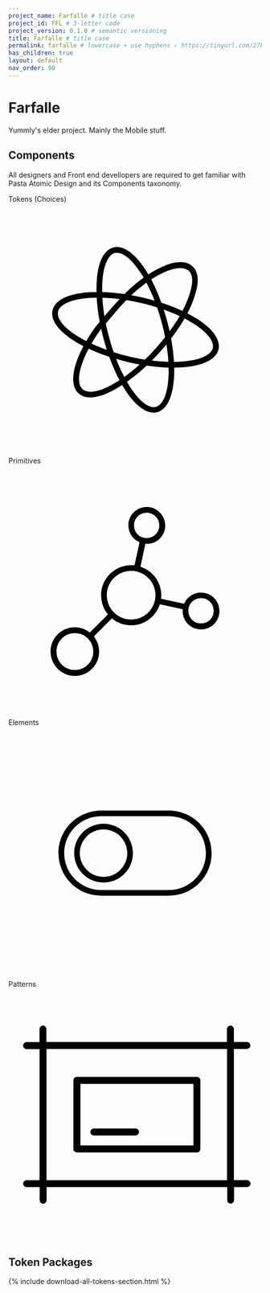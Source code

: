 ```yaml
---
project_name: Farfalle # title case
project_id: FFL # 3-letter code
project_version: 0.1.0 # semantic versioning
title: Farfalle # title case
permalink: farfalle # lowercase + use hyphens › https://tinyurl.com/27kmc4rb
has_children: true
layout: default
nav_order: 90
---
```


<!-- Library/Vendor scripts -->
<script defer src="{{ site.baseurl }}/assets/js/libs/chroma.min.js"></script>
<script defer src="{{ site.baseurl }}/assets/js/libs/name-that-color.js"></script>
<script type="text/javascript" src="{{site.baseurl}}/assets/js/libs/chartist.min.js"></script>
<script type="text/javascript" src="{{site.baseurl}}/assets/js/libs/chartist-plugin-legend.min.js"></script>
<script type="text/javascript" src="{{site.baseurl}}/assets/js/libs/chartist-plugin-axistitle.min.js"></script>
<script type="text/javascript" src="{{site.baseurl}}/assets/js/libs/chartist-plugin-zoom.min.js"></script>
<link rel="stylesheet" href="{{site.baseurl}}/assets/css/chartist.css">

<!-- Utility scripts -->
<script defer src="{{ site.baseurl }}/assets/js/utilities/pasta-token-generation.js"></script>

<!-- Inject Pasta Apparatus ad hoc script ↓ -->
<script defer src="{{ site.baseurl }}/assets/js/apparatuses/index.js"></script>
<script defer src="{{ site.baseurl }}/assets/js/apparatuses/page-script.js"></script>

# Farfalle

Yummly's elder project. Mainly the Mobile stuff.

## Components

All designers and Front end devellopers are required to get familiar with Pasta Atomic Design and its Components taxonomy.

<section class="flex-1_1_1-cols">
  <!-- FIXME ↓ "onClick" ? Really? -->
  <div onclick="location.href='{{site.baseurl}}/farfalle/choices/';"  class="cta-card-black">
      <h8>Tokens (Choices)</h8>
      <svg xmlns="http://www.w3.org/2000/svg" viewBox="0 0 256 256">
        <path d="M146.9,211.8c-17.8,0-39.2-31.6-50.8-75.2c-5.8-21.8-8.2-43.2-6.6-60.2c1.6-18,7.4-29.2,16.5-31.6c1.3-0.4,2.6-0.5,3.8-0.5
          c17.8,0,39.2,31.6,50.8,75.2c5.8,21.8,8.2,43.2,6.6,60.2c-1.7,18-7.6,29.2-16.8,31.7C149.5,211.6,148.4,211.8,146.9,211.8z
          M109.9,50.1c-0.8,0-1.5,0.1-2.2,0.2c-6.6,1.8-11.1,11.5-12.5,26.7c-1.5,16.6,0.8,37.3,6.5,58.3c5.4,20.1,13.3,38.4,22.1,51.7
          c8.2,12.2,16.6,19.2,23.1,19.2c0.8,0,1.5-0.1,2.2-0.2c6.6-1.8,11.1-11.5,12.5-26.7c1.5-16.6-0.8-37.3-6.5-58.3
          c-5.3-20.1-13.2-38.4-22.1-51.7C124.9,57,116.4,50.1,109.9,50.1z"/>
        <path d="M166.3,166.3c-14.2,0-30-2-45.5-5.7c-22-5.2-42-13.2-56.2-22.6c-15.1-10-22.2-20.5-20-29.7c2.8-11.8,19.5-18.5,46.1-18.5
          c14.2,0,30,2,45.5,5.7c47.8,11.3,80.6,33.8,76.3,52.3C209.6,159.5,192.8,166.3,166.3,166.3z M90.7,95.5c-22.5,0-38.4,5.5-40.5,14
          c-1.5,6.7,4.7,15.1,17.5,23.6c13.8,9,33.1,16.8,54.3,21.9c15.3,3.6,30.6,5.5,44.2,5.5c22.5,0,38.4-5.5,40.5-14
          c1.5-6.5-4.9-15.1-17.7-23.6c-13.7-9.1-33-16.8-54.2-21.8C119.5,97.5,104.3,95.5,90.7,95.5z"/>
        <path d="M82.8,196.4c-4.9,0-8.7-1.3-11.8-4c-11.4-10.1-4.8-36.4,16.7-67c0.1-0.2,0.3-0.4,0.5-0.6c2.1-2.5,4.4-5.2,6.8-8
          c8.7-10.3,18.7-22,27.1-29.6c13.1-11.9,25.1-19.8,36.8-24.4c3.7-1.4,9.3-3.2,15-3.2c4.9,0,8.9,1.3,11.9,3.9
          c9.7,8.6,4.5,24.3,2.3,31.1c-5.4,17-17.1,35.8-34.7,55.6c-14.9,16.8-31.5,30.5-46.7,38.6C97.5,193.9,89.5,196.4,82.8,196.4z
          M173.8,65.6c-3.7,0-8.2,1-12.7,2.7c-11.3,4.4-22.8,12-35.2,23.2c-8.5,7.6-19,20.1-27.4,30.1c-2.1,2.5-4.1,4.9-5.9,7l-0.1,0.2
          c-18.9,26.7-26.2,51.6-17.5,59.3c1.9,1.7,4.6,2.6,8,2.6c5.6,0,12.8-2.3,21.1-6.8c14.5-7.8,30.5-21,45.1-37.4
          c16.9-19,28.2-36.9,33.6-53.4c3.1-9.8,5.2-19.6-0.7-25C180,66.4,177.3,65.6,173.8,65.6z"/>
      </svg>
  </div>

  <div onclick="location.href='{{site.baseurl}}/farfalle/primitives/';" class="cta-card-black">
    <h8>Primitives</h8>
    <svg xmlns="http://www.w3.org/2000/svg" viewBox="0 0 256 256">
      <path d="M67.2,213.4c-13.6,0-24.6-11-24.6-24.6s11-24.6,24.6-24.6c5.2,0,10.1,1.7,14.4,4.8l0.7,0.5l18.3-18.3l-0.5-0.7
        c-4.2-5.5-6.4-12-6.4-18.7c0-16.8,13.6-30.4,30.4-30.4c0.9,0,1.6,0,2.5,0.1l0.9,0.1l5.1-23.4l-0.7-0.3c-6.5-3-10.6-9.6-10.6-16.8
        c0-10.3,8.3-18.6,18.6-18.6c10.2,0,18.6,8.4,18.7,18.8c0,10.2-8.3,18.6-18.6,18.6c0,0-0.1,0-0.2,0c-0.2,0-0.4-0.1-0.5-0.1h-0.8
        l-5,23.2l0.8,0.3c12.2,4.3,20.3,15.8,20.3,28.7c0,0.8-0.1,1.5-0.2,2.3l-0.1,1.1l23.4,5.1l0.3-0.7c3-6.5,9.6-10.6,16.8-10.6
        c10.3,0,18.6,8.3,18.6,18.6s-8.3,18.6-18.6,18.6c-10.3,0-18.6-8.3-18.6-18.6c0-0.1,0-0.1,0-0.2c0-0.2,0.1-0.4,0.1-0.6V146l-23.2-5
        l-0.3,0.8c-4.3,12.2-15.8,20.4-28.7,20.4c-6.9,0-13.4-2.2-18.7-6.4l-0.7-0.6l-18.3,18.3l0.5,0.7c3.1,4.3,4.8,9.2,4.8,14.4
        C91.8,202.4,80.8,213.4,67.2,213.4z M67.2,170.2c-10.4,0-18.6,8.2-18.6,18.6c0,10.4,8.2,18.6,18.6,18.6s18.6-8.2,18.6-18.6
        C85.8,178.3,77.6,170.2,67.2,170.2z M194.8,134.7c-7.2,0-12.8,5.6-12.8,12.8s5.6,12.8,12.8,12.8s12.8-5.6,12.8-12.8
        S202,134.7,194.8,134.7z M124.1,107.2c-13.6,0-24.6,11-24.6,24.6c0,13.6,11,24.6,24.6,24.6s24.6-11,24.6-24.6
        C148.7,118.3,137.7,107.2,124.1,107.2z M139.8,48.4c-7.1,0-12.8,5.7-12.8,12.8c0,7.2,5.6,12.8,12.8,12.8s12.8-5.6,12.8-12.8
        C152.6,54.1,147,48.4,139.8,48.4z"/>
    </svg>
  </div>

  <div onclick="location.href='{{site.baseurl}}/farfalle/elements/';" class="cta-card-black">
      <h8>Elements</h8>
      <svg xmlns="http://www.w3.org/2000/svg" viewBox="0 0 256 256">
        <g>
          <path d="M162.3,85H93.7c-23.8,0-43.1,19.2-43.1,43s19.3,43,43.1,43h68.7c23.8,0,43.1-19.2,43.1-43S186.1,85,162.3,85L162.3,85z
            M162.3,165.3H93.7c-20.6,0-37.3-16.7-37.3-37.3s16.8-37.3,37.3-37.3h68.7c20.6,0,37.3,16.7,37.3,37.3S182.9,165.3,162.3,165.3
            L162.3,165.3z"/>
          <path d="M96.2,98.3c-16.4,0-29.7,13.3-29.7,29.7s13.3,29.7,29.7,29.7s29.7-13.3,29.7-29.7S112.6,98.3,96.2,98.3z M96.2,152
            c-13.2,0-24-10.8-24-24s10.8-24,24-24c13.2,0,24,10.8,24,24S109.4,152,96.2,152z"/>
        </g>
      </svg>
  </div>


</section>

<section class="flex-1_1_1-cols">
  <div onclick="location.href='{{site.baseurl}}/farfalle/patterns/';"  class="cta-card-black">
      <h8>Patterns</h8>
      <svg xmlns="http://www.w3.org/2000/svg" viewBox="0 0 256 256">
        <path d="M224.8,217.9c-0.6,0-1.2-0.2-1.7-0.5c-1.1-0.7-1.8-1.8-1.8-3.1v-13.1H38.6v13.1c0,1.2-0.7,2.4-1.8,3.1
          c-0.5,0.3-1.1,0.5-1.7,0.5s-1.2-0.2-1.7-0.5c-1.1-0.7-1.8-1.8-1.8-3.1v-13.1H18.4c-1.2,0-2.4-0.7-3.1-1.8c-0.6-1.1-0.6-2.4,0-3.5
          c0.7-1.1,1.8-1.8,3.1-1.8h13.1V61.6H18.4c-1.2,0-2.4-0.7-3.1-1.8c-0.6-1.1-0.6-2.4,0-3.5c0.7-1.1,1.8-1.8,3.1-1.8h13V41.3
          c0-1.2,0.7-2.4,1.8-3.1c0.5-0.3,1.1-0.5,1.7-0.5c0.6,0,1.2,0.2,1.7,0.5c1.1,0.7,1.8,1.8,1.8,3.1v13.1H221V41.3
          c0-1.2,0.7-2.4,1.8-3.1c0.5-0.3,1.1-0.5,1.7-0.5s1.2,0.2,1.7,0.5c1.1,0.7,1.8,1.8,1.8,3.1v13h13.1c1.2,0,2.4,0.7,3.1,1.8
          c0.6,1.1,0.6,2.4,0,3.5c-0.7,1.1-1.8,1.8-3.1,1.8h-13.1v132.6h13.1c1.3,0,2.6,0.7,3.3,1.9c0.6,1,0.6,2.4,0,3.4
          c-0.7,1.1-1.8,1.8-3.1,1.8h-13.1v13.1c0,1.2-0.7,2.4-1.8,3.1C226,217.7,225.4,217.9,224.8,217.9z M38.5,194.1h182.6V61.4H38.5V194.1
          z"/>
        <path d="M69.2,166c-0.9,0-1.8-0.4-2.5-1s-1-1.6-1-2.5V93.2c0-0.9,0.4-1.8,1-2.5c0.6-0.6,1.6-1,2.5-1h121.4c0.9,0,1.8,0.4,2.5,1
          c0.6,0.6,1,1.6,1,2.5v69.4c0,0.9-0.4,1.8-1,2.5c-0.6,0.6-1.5,1-2.5,1H69.2z M72.8,159h114.3V96.7H72.8V159z"/>
        <path d="M128.4,148.9H86.4c-2,0-3.5-1.6-3.5-3.5l0,0c0-2,1.6-3.5,3.5-3.5h42.1c2,0,3.5,1.6,3.5,3.5l0,0
          C132,147.3,130.4,148.9,128.4,148.9z"/>
      </svg>  
  </div>
  <div></div>  
  <div></div>
</section>

## Token Packages

{% include download-all-tokens-section.html %}
